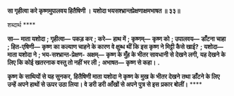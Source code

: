 **सा गृहीत्वा करे कृष्णमुपालवय हितैषिणी ।** **यशोदा भयसश्भ्रान्तप्रेक्षणाक्षमभाषत ॥ ३३॥** 

शब्दार्थ **** 

**सा—** **माता यशोदा** **; गृहीत्वा—** **पकड़ कर** **; करे—** **हाथ में** **; कृष्णम्—** **कृष्ण को** **; उपालवय—** **डाँटना चाहा** **; हित-एषिणी—** **कृष्ण** **का कल्याण चाहने के कारण वे क्षुब्ध थीं कि इस कृष्ण ने मिट्टी कैसे खाई?** **; यशोदा—** **माता यशोदा ने** **; भय-सश्भ्रान्त-प्रेक्षण-** **अक्षम्—** **कृष्ण के मुँह के भीतर सावधानी से देखने लगी, यह देखने के लिए कि कोई खतरनाक वस्तु तो नहीं भर ली** **;** **अभाषत—** **कृष्ण से कहा।** **.** 

**कृष्ण के साथियों से यह सुनकर, हितैषिणी माता यशोदा ने कृष्ण के मुख के भीतर देखने** **तथा डाँटने के लिए उन्हें अपने हाथों से ऊपर उठा लिया। वे डरी डरी आँखों से अपने पुत्र से इस** **प्रकार बोलीं।** **** 